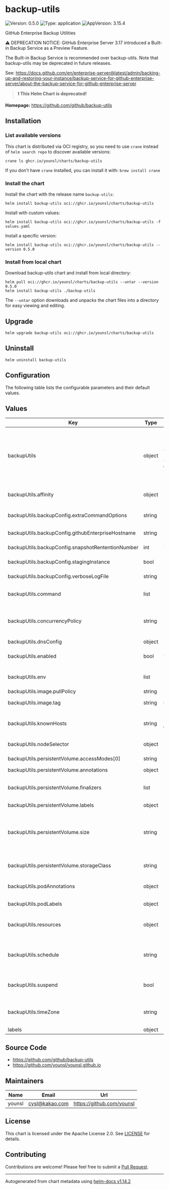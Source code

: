 # backup-utils

![Version: 0.5.0](https://img.shields.io/badge/Version-0.5.0-informational?style=flat-square) ![Type: application](https://img.shields.io/badge/Type-application-informational?style=flat-square) ![AppVersion: 3.15.4](https://img.shields.io/badge/AppVersion-3.15.4-informational?style=flat-square)

GitHub Enterprise Backup Utilities

⚠️ DEPRECATION NOTICE: GitHub Enterprise Server 3.17 introduced a Built-in Backup Service as a Preview Feature.

The Built-in Backup Service is recommended over backup-utils. Note that backup-utils may be deprecated in future releases.

See: https://docs.github.com/en/enterprise-server@latest/admin/backing-up-and-restoring-your-instance/backup-service-for-github-enterprise-server/about-the-backup-service-for-github-enterprise-server

> **:exclamation: This Helm Chart is deprecated!**

**Homepage:** <https://github.com/github/backup-utils>

## Installation

### List available versions

This chart is distributed via OCI registry, so you need to use `crane` instead of `helm search repo` to discover available versions:

```console
crane ls ghcr.io/younsl/charts/backup-utils
```

If you don't have `crane` installed, you can install it with: `brew install crane`

### Install the chart

Install the chart with the release name `backup-utils`:

```console
helm install backup-utils oci://ghcr.io/younsl/charts/backup-utils
```

Install with custom values:

```console
helm install backup-utils oci://ghcr.io/younsl/charts/backup-utils -f values.yaml
```

Install a specific version:

```console
helm install backup-utils oci://ghcr.io/younsl/charts/backup-utils --version 0.5.0
```

### Install from local chart

Download backup-utils chart and install from local directory:

```console
helm pull oci://ghcr.io/younsl/charts/backup-utils --untar --version 0.5.0
helm install backup-utils ./backup-utils
```

The `--untar` option downloads and unpacks the chart files into a directory for easy viewing and editing.

## Upgrade

```console
helm upgrade backup-utils oci://ghcr.io/younsl/charts/backup-utils
```

## Uninstall

```console
helm uninstall backup-utils
```

## Configuration

The following table lists the configurable parameters and their default values.

## Values

| Key | Type | Default | Description |
|-----|------|---------|-------------|
| backupUtils | object | `{"affinity":{"nodeAffinity":{"requiredDuringSchedulingIgnoredDuringExecution":{"nodeSelectorTerms":[{"matchExpressions":[{"key":"kubernetes.io/arch","operator":"In","values":["amd64"]},{"key":"kubernetes.io/os","operator":"In","values":["linux"]}]}]}}},"backupConfig":{"extraCommandOptions":"-i /ghe-ssh/id_ed25519 -o UserKnownHostsFile=/ghe-ssh/known_hosts","githubEnterpriseHostname":"github.example.com","snapshotRententionNumber":72,"stagingInstance":false,"verboseLogFile":"/data/backup-verbose.log"},"command":["/bin/bash","-c","/backup-utils/backup.sh"],"concurrencyPolicy":"Forbid","dnsConfig":{},"enabled":true,"env":[{"name":"GHE_BACKUP_CONFIG","value":"/backup-utils/backup.config"}],"image":{"pullPolicy":"IfNotPresent","repository":"ghcr.io/younsl/backup-utils","tag":null},"knownHosts":"[github.example.com]:122 ecdsa-sha2-nistp256 AAAAE2VjZHNhLXNoYTItbmlzdHAyNTYAAAAIbmlzdHAyNTYAAABBBPHiBn7ko/8AE2Mwa01HB3Ef+ZZ92fg2PDjM/180eAXCYo0II9JeUVJO1hFXk6W10WfsHPabQgx8zV0ddaL9RzI=","nodeSelector":{},"persistentVolume":{"accessModes":["ReadWriteOnce"],"annotations":{},"finalizers":["kubernetes.io/pvc-protection"],"labels":{},"size":"500Gi","storageClass":"gp3"},"podAnnotations":{},"podLabels":{},"resources":{"limits":{"cpu":"1000m","memory":"2Gi"},"requests":{"cpu":"500m","memory":"512Mi"}},"schedule":"*/30 * * * *","suspend":false,"timeZone":"Asia/Seoul"}` | backupUtils Spec configuration for the backup utility |
| backupUtils.affinity | object | `{"nodeAffinity":{"requiredDuringSchedulingIgnoredDuringExecution":{"nodeSelectorTerms":[{"matchExpressions":[{"key":"kubernetes.io/arch","operator":"In","values":["amd64"]},{"key":"kubernetes.io/os","operator":"In","values":["linux"]}]}]}}}` | affinity Affinity rules to specify on which nodes the job should run Node affinity allows for more complex node selection criteria than nodeSelector |
| backupUtils.backupConfig.extraCommandOptions | string | `"-i /ghe-ssh/id_ed25519 -o UserKnownHostsFile=/ghe-ssh/known_hosts"` | extraCommandOptions Extra SSH options for backup-utils pod to connect to GHE instances We usually recommend not to modify the default value for stability reasons |
| backupUtils.backupConfig.githubEnterpriseHostname | string | `"github.example.com"` | githubEnterpriseHostname IP address or hostname of Github Enterprise server |
| backupUtils.backupConfig.snapshotRententionNumber | int | `72` | snapshotRententionNumber Maximum number of snapshots to keep |
| backupUtils.backupConfig.stagingInstance | bool | `false` | stagingInstance If true, the backup utility will mount the staging instance's SSH private key |
| backupUtils.backupConfig.verboseLogFile | string | `"/data/backup-verbose.log"` | verboseLogFile Absolute path where detailed backup logs are stored |
| backupUtils.command | list | `["/bin/bash","-c","/backup-utils/backup.sh"]` | command Command to execute within the backup-utils container Use an array format for command to ensure proper handling of arguments |
| backupUtils.concurrencyPolicy | string | `"Forbid"` | concurrencyPolicy Specifies how to treat concurrent executions of a Job Valid values: Allow, Forbid, Replace Allow: allows CronJobs to run concurrently Forbid: forbids concurrent runs, skipping the next run if the previous hasn't finished yet Replace: cancels the currently running job and replaces it with a new one |
| backupUtils.dnsConfig | object | `{}` | dnsConfig DNS config for backup-utils pod |
| backupUtils.enabled | bool | `true` | enabled Enable or disable the backup utility This allows you to easily toggle the backup functionality without removing existing configurations |
| backupUtils.env | list | `[{"name":"GHE_BACKUP_CONFIG","value":"/backup-utils/backup.config"}]` | env Environment variables for the application If you need to specify a configuration file for backup utility commands, modify the `GHE_BACKUP_CONFIG` environment variable. |
| backupUtils.image.pullPolicy | string | `"IfNotPresent"` | pullPolicy Image pull policy (Always, Never, IfNotPresent) |
| backupUtils.image.tag | string | `nil` | tag Image tag for backup-utils cronjob If not specified or set to null, reference chart appVersion to set the image tag |
| backupUtils.knownHosts | string | `"[github.example.com]:122 ecdsa-sha2-nistp256 AAAAE2VjZHNhLXNoYTItbmlzdHAyNTYAAAAIbmlzdHAyNTYAAABBBPHiBn7ko/8AE2Mwa01HB3Ef+ZZ92fg2PDjM/180eAXCYo0II9JeUVJO1hFXk6W10WfsHPabQgx8zV0ddaL9RzI="` | known_hosts data "[github.example.com]:122 ecdsa-sha2-nistp256 AAA............I="   ------------------      ------------------- -----------------    GHES Hostname or          Host key type     Host public key    IP Address |
| backupUtils.nodeSelector | object | `{}` | nodeSelector Node selector to specify on which nodes the job should run If not declared, the job can run on any node |
| backupUtils.persistentVolume.accessModes[0] | string | `"ReadWriteOnce"` | ReadWriteOnce The volume can be mounted as read-write by a single node |
| backupUtils.persistentVolume.annotations | object | `{}` | annotations Extra annotations for persistentVolumeClaim |
| backupUtils.persistentVolume.finalizers | list | `["kubernetes.io/pvc-protection"]` | finalizers Extra finalizers to protect deletion persistentVolumeClaim ref: https://kubernetes.io/docs/concepts/storage/persistent-volumes/#persistentvolume-deletion-protection-finalizer |
| backupUtils.persistentVolume.labels | object | `{}` | labels Extra labels for persistentVolumeClaim |
| backupUtils.persistentVolume.size | string | `"500Gi"` | size Volume size where snapshot backups are stored volume size vary based on current Git repository disk usage and growth patterns of your GitHub appliance at least 5x the amount of storage allocated to the primary GitHub appliance for historical snapshots and growth over time ref: https://github.com/github/backup-utils/blob/master/docs/requirements.md#storage-requirements |
| backupUtils.persistentVolume.storageClass | string | `"gp3"` | storageClass If EKS cluster does not have the EBS CSI Driver installed, use gp2 instead of gp3. Check whether gp3 is installed by using `kubectl get storageclass -A` command. |
| backupUtils.podAnnotations | object | `{}` | podAnnotations Annotations to be added to the pod This can be used to add metadata to pods, such as for configuration or tool integrations |
| backupUtils.podLabels | object | `{}` | podLabels Labels to be added to the pod This can be used to categorize and organize pods, such as by app or environment |
| backupUtils.resources | object | `{"limits":{"cpu":"1000m","memory":"2Gi"},"requests":{"cpu":"500m","memory":"512Mi"}}` | resources Resource requests and limits for github-backup-utils container ref: https://github.com/github/backup-utils/blob/master/docs/requirements.md#backup-host-requirements |
| backupUtils.schedule | string | `"*/30 * * * *"` | schedule Cron expression for scheduled backups backup-utils team recommends hourly backups at the least ref: https://github.com/github/backup-utils/blob/master/docs/scheduling-backups.md#scheduling-backups |
| backupUtils.suspend | bool | `false` | suspend Suspend or resume deploying the backup utility by cronjob Suspending the cronjob will not stop jobs that have already been deployed. `spec.suspend` allows you to easily pause the backup functionality without removing existing configurations |
| backupUtils.timeZone | string | `"Asia/Seoul"` | timeZone Timezone for scheduled backups executed by cronjob ref: https://kubernetes.io/docs/concepts/workloads/controllers/cron-jobs/#time-zones |
| labels | object | `{}` | labels Global labels for all resources |

## Source Code

* <https://github.com/github/backup-utils>
* <https://github.com/younsl/younsl.github.io>

## Maintainers

| Name | Email | Url |
| ---- | ------ | --- |
| younsl | <cysl@kakao.com> | <https://github.com/younsl> |

## License

This chart is licensed under the Apache License 2.0. See [LICENSE](https://github.com/younsl/younsl.github.io/blob/main/LICENSE) for details.

## Contributing

Contributions are welcome! Please feel free to submit a [Pull Request](https://github.com/younsl/younsl.github.io/pulls).

----------------------------------------------
Autogenerated from chart metadata using [helm-docs v1.14.2](https://github.com/norwoodj/helm-docs/releases/v1.14.2)
